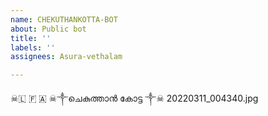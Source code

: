 ```yaml
---
name: CHEKUTHANKOTTA-BOT
about: Public bot
title: ''
labels: ''
assignees: Asura-vethalam

---
```


☠🇱 🇫 🇦 ☠༒ചെകുത്താൻ കോട്ട ༒☠ 20220311_004340.jpg
